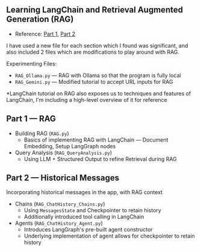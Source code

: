 

## Learning LangChain and Retrieval Augmented Generation (RAG)
-  Reference: [Part 1](https://python.langchain.com/docs/tutorials/rag/), [Part 2](https://python.langchain.com/docs/tutorials/qa_chat_history/)

I have used a new file for each section which I found was significant, and also included 2 files which are modifications to play around with RAG.

Experimenting Files:
- `RAG_Ollama.py` — RAG with Ollama so that the program is fully local
- `RAG_Gemini.py` — Modified tutorial to accept URL inputs for RAG


*LangChain tutorial on RAG also exposes us to techniques and features of LangChain, I'm including a high-level overview of it for reference

## Part 1 — RAG

- Building RAG (`RAG.py`)
    - Basics of implementing RAG with LangChain — Document Embedding, Setup LangGraph nodes
- Query Analysis (`RAG_QueryAnalysis.py`)
    - Using LLM + Structured Output to refine Retrieval during RAG

## Part 2 — Historical Messages
Incorporating historical messages in the app, with RAG context

- Chains (`RAG_ChatHistory_Chains.py`)
    - Using `MessagesState` and Checkpointer to retain history
    - Additionally introduced tool calling in LangChain
- Agents (`RAG_ChatHistory_Agent.py`)
    - Introduces LangGraph's pre-built agent constructor
    - Underlying implementation of agent allows for checkpointer to retain history 
